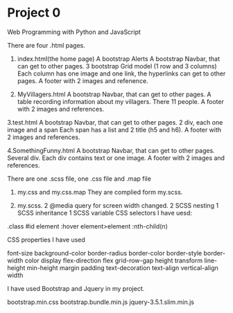 # Project 0

Web Programming with Python and JavaScript


There are four .html pages. 

1. index.html(the home page)
A bootstrap Alerts
A bootstrap Navbar, that can get to other pages.
3 bootstrap Grid model (1 row and 3 columns)
Each column has one image and one link, the hyperlinks can get to other pages.
A footer with 2 images and refenence.  

2. MyVillagers.html
A bootstrap Navbar, that can get to other pages.
A table recording information about my villagers. There 11 people.
A footer with 2 images and  references.  

3.test.html
A bootstrap Navbar, that can get to other pages.
2 div, each one image and a span
Each span has a list and 2 title (h5 and h6).
A footer with 2 images and  references. 

4.SomethingFunny.html
A bootstrap Navbar, that can get to other pages.
Several div. Each div contains text or one image.
A footer with 2 images and  references. 





There are one .scss file, one .css file and .map file

1. my.css and my.css.map
They are complied form my.scss.

2. my.scss.
2 @media query for screen width changed.
2 SCSS nesting
1 SCSS inheritance
1 SCSS variable
CSS selectors I have uesd:  

.class 
#id 
element
:hover
element>element
:nth-child(n)


CSS properties I have used		

font-size
background-color
border-radius
border-color
border-style
border-width
color
display
flex-direction
flex
grid-row-gap
height
transform
line-height
min-height
margin
padding
text-decoration
text-align
vertical-align
width



I have used Bootstrap and Jquery in my project.

bootstrap.min.css
bootstrap.bundle.min.js
jquery-3.5.1.slim.min.js

